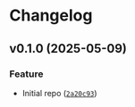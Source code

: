 # Changelog

<!--next-version-placeholder-->

## v0.1.0 (2025-05-09)

### Feature

* Initial repo ([`2a20c93`](https://github.com/educationwarehouse/sassquatch/commit/2a20c9374713173c460aba93b3013e1571e8559a))

